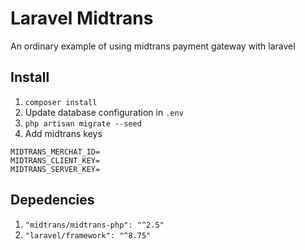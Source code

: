 # Laravel Midtrans
An ordinary example of using midtrans payment gateway with laravel

## Install
1. `composer install`
2. Update database configuration in `.env`
3. `php artisan migrate --seed`
4. Add midtrans keys
```
MIDTRANS_MERCHAT_ID=
MIDTRANS_CLIENT_KEY=
MIDTRANS_SERVER_KEY=
```

## Depedencies
1. `"midtrans/midtrans-php": "^2.5"`
2. `"laravel/framework": "^8.75"`
